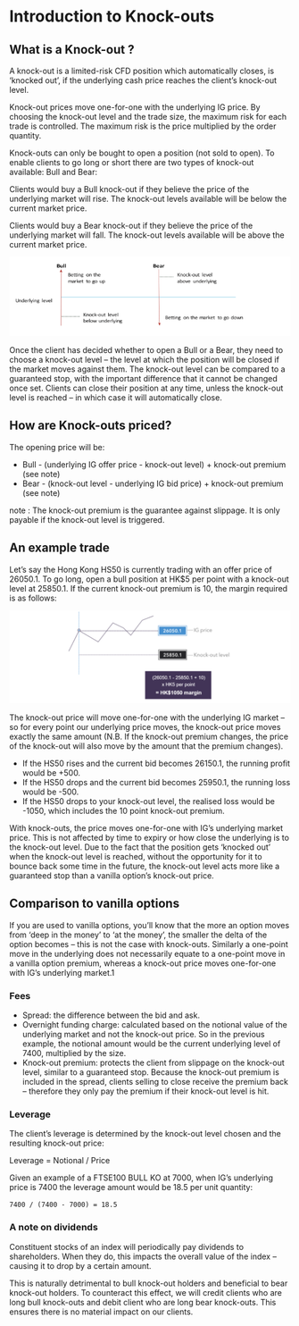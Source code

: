 # Introduction to Knock-outs
## What is a Knock-out ?
A knock-out is a limited-risk CFD position which automatically closes, is ‘knocked out’, if the underlying cash price reaches the client’s knock-out level.

Knock-out prices move one-for-one with the underlying IG price. By choosing the knock-out level and the trade size, the maximum risk for each trade is controlled. The maximum risk is the price multiplied by the  order quantity.

Knock-outs can only be bought to open a position (not sold to open). To enable clients to go long or short there are two types of knock-out available: Bull and Bear:

Clients would buy a Bull knock-out if they believe the price of the underlying market will rise. The knock-out levels available will be below the current market price.

Clients would buy a Bear knock-out if they believe the price of the underlying market will fall. The knock-out levels available will be above the current market price.

![alt text](./bullVsBear.png "Bull versus Bear KnockOut")

Once the client has decided whether to open a Bull or a Bear, they need to choose a knock-out level – the level at which the position will be closed if the market moves against them. The knock-out level can be compared to a guaranteed stop, with the important difference that it cannot be changed once set. Clients can close their position at any time, unless the knock-out level is reached – in which case it will automatically close.

## How are Knock-outs priced?

The opening price will  be:

* Bull - (underlying IG offer price - knock-out level) + knock-out premium (see note)
* Bear - (knock-out level - underlying IG bid price) + knock-out premium (see note)

note : The knock-out premium is the guarantee against slippage. It is only payable if the knock-out level is triggered.

## An example trade

Let’s say the Hong Kong HS50 is currently trading with an offer price of 26050.1. To go long, open a bull position at HK$5 per point with a knock-out level at 25850.1. If the current knock-out premium is 10, the margin required is as follows:

![alt text](./knockOutExample.png "Knock-out Example")

The knock-out price will move one-for-one with the underlying IG market – so for every point our underlying price moves, the knock-out price moves exactly the same amount (N.B. If the knock-out premium changes, the price of the knock-out will also move by the amount that the premium changes).
* If the HS50 rises and the current bid becomes 26150.1, the running profit would be +500.
* If the HS50 drops and the current bid becomes 25950.1, the running loss would be -500.
* If the HS50 drops to your knock-out level, the realised loss would be -1050, which includes the 10 point knock-out premium.

With knock-outs, the price moves one-for-one with IG’s underlying market price. This is not affected by time to expiry or how close the underlying is to the knock-out level. Due to the fact that the position gets ‘knocked out’ when the knock-out level is reached, without the opportunity for it to bounce back some time in the future, the knock-out level acts more like a guaranteed stop than a vanilla option’s knock-out price.

## Comparison to vanilla options

If you are used to vanilla options, you’ll know that the more an option moves from ‘deep in the money’ to ‘at the money’, the smaller the delta of the option becomes – this is not the case with knock-outs. Similarly a one-point move in the underlying does not necessarily equate to a one-point move in a vanilla option premium, whereas a knock-out price moves one-for-one with IG’s underlying market.1

### Fees

* Spread: the difference between the bid and ask.
* Overnight funding charge: calculated based on the notional value of the underlying market and not the knock-out price. So in the previous example, the notional amount would be the current underlying level of 7400, multiplied by the size.
* Knock-out premium: protects the client from slippage on the knock-out level, similar to a guaranteed stop. Because the knock-out premium is included in the spread, clients selling to close receive the premium back – therefore they only pay the premium if their knock-out level is hit.

### Leverage
The client’s leverage is determined by the knock-out level chosen and the resulting knock-out price:

Leverage = Notional / Price

Given an example of a FTSE100 BULL KO at 7000, when IG’s underlying price is 7400 the leverage amount would be 18.5 per unit quantity:

```
7400 / (7400 - 7000) = 18.5
```

### A note on dividends

Constituent stocks of an index will periodically pay dividends to shareholders. When they do, this impacts the overall value of the index – causing it to drop by a certain amount.

This is naturally detrimental to bull knock-out holders and beneficial to bear knock-out holders. To counteract this effect, we will credit clients who are long bull knock-outs and debit client who are long bear knock-outs. This ensures there is no material impact on our clients.
